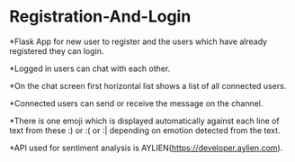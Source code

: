 # Registration-And-Login
*Flask App for new user to register and the users which have already registered they can login.

*Logged in users can chat with each other.

*On the chat screen first horizontal list shows a list of all connected users.

*Connected users can send or receive the message on the channel.

*There is one emoji which is displayed automatically against each line of text from these :) or :( or :| depending on
emotion detected from the text.

*API used for sentiment analysis is AYLIEN(https://developer.aylien.com).
